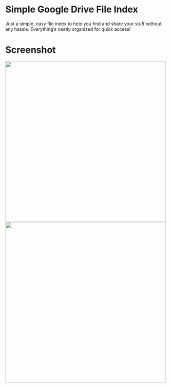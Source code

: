# Simple Google Drive File Index
Just a simple, easy file index to help you find and share your stuff without any hassle. Everything’s neatly organized for quick access!
# Screenshot
<img src="https://i.imgur.com/B84KQhY.png" width="500" />
<img src="https://i.imgur.com/45xP8wg.png" width="500" />
